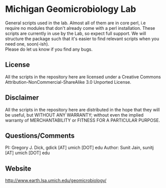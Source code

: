 Michigan Geomicrobiology Lab
============================
General scripts used in the lab. Almost all of them are in core perl, i.e require no modules that don't already come with a perl installation. These scripts are currently in use by the Lab, so expect full support. We will structure the package such that it's easier to find relevant scripts when you need one, soon(-ish).<br>
Please do let us know if you find any bugs.<br>

License
-------
All the scripts in the repository here are licensed under a Creative Commons Attribution-NonCommercial-ShareAlike 3.0 Unported License.

Disclaimer
----------
All the scripts in the repository here are distributed in the hope that they will be useful, but WITHOUT ANY WARRANTY; without even the implied warranty of MERCHANTABILITY or FITNESS FOR A PARTICULAR PURPOSE.

Questions/Comments
------------------
PI: Gregory J. Dick, gdick [AT] umich [DOT] edu
Author: Sunit Jain, sunitj [AT] umich [DOT] edu

Website
-------
http://www.earth.lsa.umich.edu/geomicrobiology/

